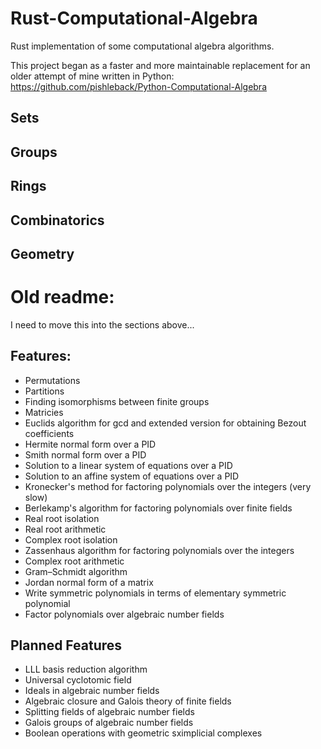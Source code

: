 # Rust-Computational-Algebra
Rust implementation of some computational algebra algorithms. 

This project began as a faster and more maintainable replacement for an older attempt of mine written in Python: https://github.com/pishleback/Python-Computational-Algebra

## Sets

## Groups

## Rings

## Combinatorics

## Geometry

# Old readme:
I need to move this into the sections above...

## Features:
 - Permutations
 - Partitions
 - Finding isomorphisms between finite groups
 - Matricies
 - Euclids algorithm for gcd and extended version for obtaining Bezout coefficients
 - Hermite normal form over a PID
 - Smith normal form over a PID
 - Solution to a linear system of equations over a PID
 - Solution to an affine system of equations over a PID
 - Kronecker's method for factoring polynomials over the integers (very slow)
 - Berlekamp's algorithm for factoring polynomials over finite fields
 - Real root isolation
 - Real root arithmetic
 - Complex root isolation
 - Zassenhaus algorithm for factoring polynomials over the integers
 - Complex root arithmetic
 - Gram–Schmidt algorithm
 - Jordan normal form of a matrix
 - Write symmetric polynomials in terms of elementary symmetric polynomial
 - Factor polynomials over algebraic number fields

## Planned Features
 - LLL basis reduction algorithm
 - Universal cyclotomic field
 - Ideals in algebraic number fields
 - Algebraic closure and Galois theory of finite fields
 - Splitting fields of algebraic number fields
 - Galois groups of algebraic number fields
 - Boolean operations with geometric sximplicial complexes
